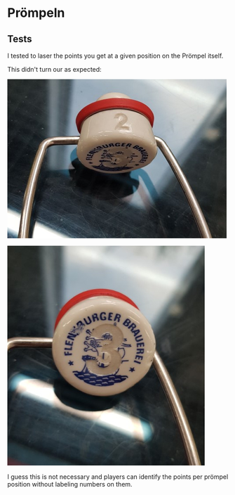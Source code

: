 # Prömpeln

## Tests

I tested to laser the points you get at a given position on the Prömpel itself.

This didn't turn our as expected:

![_proempel_laser_test1](_proempel_laser_test1.jpg)

![_proempel_laser_test2](_proempel_laser_test2.jpg)

I guess this is not necessary and players can identify the points per prömpel position without labeling numbers on them.
